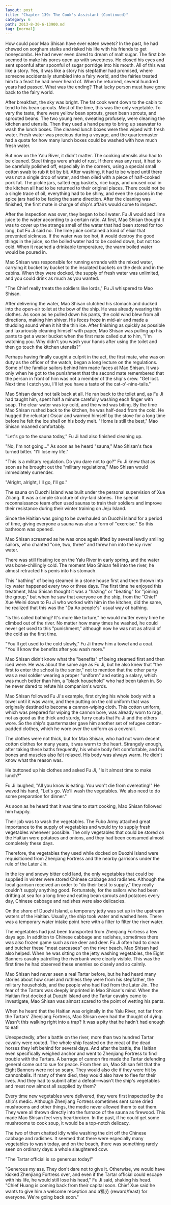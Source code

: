 ```yaml
---
layout: post
title: "Chapter 139: The Cook's Assistant (Continued)"
category: 6
path: 2013-8-30-6-13900.md
tag: [normal]
---
```


How could poor Mao Shisan have ever eaten sweets? In the past, he had chewed on sorghum stalks and risked his life with his friends to get honeycombs. He had never even dared to dream of malt sugar. The first bite seemed to make his pores open up with sweetness. He closed his eyes and sent spoonful after spoonful of sugar porridge into his mouth. All of this was like a story. Yes, it was like a story his stepfather had promised, where someone accidentally stumbled into a fairy world, and the fairies treated him to a feast he had never heard of. When he returned, several hundred years had passed. What was the ending? That lucky person must have gone back to the fairy world.

After breakfast, the sky was bright. The fat cook went down to the cabin to tend to his bean sprouts. Most of the time, this was the only vegetable. To vary the taste, there were yellow bean sprouts, green bean sprouts, and sprouted beans. The two young men, sweating profusely, were cleaning the kitchen and utensils. Then they used a hand pump to bring up seawater to wash the lunch boxes. The cleaned lunch boxes were then wiped with fresh water. Fresh water was precious during a voyage, and the quartermaster had a quota for how many lunch boxes could be washed with how much fresh water.

But now on the Yalu River, it didn't matter. The cooking utensils also had to be cleaned. Steel things were afraid of rust. If there was any rust, it had to be carefully polished off, especially in the corners, using a special small cotton swab to rub it bit by bit. After washing, it had to be wiped until there was not a single drop of water, and then oiled with a piece of half-cooked pork fat. The pickle jars, salted egg baskets, rice bags, and unused coal in the kitchen all had to be returned to their original places. There could not be a single trace of oil, everything had to be shiny, and even the spoons in the spice jars had to be facing the same direction. After the cleaning was finished, the first mate in charge of ship's affairs would come to inspect.

After the inspection was over, they began to boil water. Fu Ji would add lime juice to the water according to a certain ratio. At first, Mao Shisan thought it was to cover up the strange smell of the water that had been stored for too long, but Fu Ji said no. The lime juice contained a kind of elixir that prevented sickness. If the water was too hot, it would destroy the good things in the juice, so the boiled water had to be cooled down, but not too cold. When it reached a drinkable temperature, the warm boiled water would be poured in.

Mao Shisan was responsible for running errands with the mixed water, carrying it bucket by bucket to the insulated buckets on the deck and in the cabins. When they were docked, the supply of fresh water was unlimited, and you could drink as much as you wanted.

"The Chief really treats the soldiers like lords," Fu Ji whispered to Mao Shisan.

After delivering the water, Mao Shisan clutched his stomach and ducked into the open-air toilet at the bow of the ship. He was already wearing thin clothes. As soon as he pulled down his pants, the cold wind blew from all directions, making him shiver. His feces froze in mid-air and made a thudding sound when it hit the thin ice. After finishing as quickly as possible and luxuriously cleaning himself with paper, Mao Shisan was pulling up his pants to get a water bucket when the first mate called out to him, "I'm watching you. Why didn't you wash your hands after using the toilet and then go touch the kitchen utensils?"

Perhaps having finally caught a culprit in the act, the first mate, who was on duty as the officer of the watch, began a long lecture on the regulations. Some of the familiar sailors behind him made faces at Mao Shisan. It was only when he got to the punishment that the second mate remembered that the person in front of him was not a member of the ship's crew. "Get lost. Next time I catch you, I'll let you have a taste of the cat-o'-nine-tails."

Mao Shisan dared not talk back at all. He ran back to the toilet and, as Fu Ji had taught him, spent half a minute carefully washing each finger with soap. The clear water was icy cold, and the wind was biting. By the time Mao Shisan rushed back to the kitchen, he was half-dead from the cold. He hugged the reluctant Oscar and warmed himself by the stove for a long time before he felt the ice shell on his body melt. "Home is still the best," Mao Shisan moaned comfortably.

"Let's go to the sauna today," Fu Ji had also finished cleaning up.

"No, I'm not going..." As soon as he heard "sauna," Mao Shisan's face turned bitter. "I'll lose my life."

"This is a military regulation. Do you dare not to go?" Fu Ji knew that as soon as he brought out the "military regulations," Mao Shisan would immediately surrender.

"Alright, alright, I'll go, I'll go."

The sauna on Duozhi Island was built under the personal supervision of Xue Ziliang. It was a simple structure of dry-laid stones. The special reconnaissance team often used saunas to train their soldiers and improve their resistance during their winter training on Jeju Island.

Since the Haitian was going to be overhauled on Duozhi Island for a period of time, giving everyone a sauna was also a form of "exercise." So this bathroom was opened.

Mao Shisan screamed as he was once again lifted by several lewdly smiling sailors, who chanted "one, two, three" and threw him into the icy river water.

There was still floating ice on the Yalu River in early spring, and the water was bone-chillingly cold. The moment Mao Shisan fell into the river, he almost retracted his penis into his stomach.

This "bathing" of being steamed in a stone house first and then thrown into icy water happened every two or three days. The first time he enjoyed this treatment, Mao Shisan thought it was a "hazing" or "beating" for "joining the group," but when he saw that everyone on the ship, from the "Chief" Xue Weini down to Fu Ji who worked with him in the kitchen, did the same, he realized that this was the "Da Ao people's" usual way of bathing.

"Is this called bathing? It's more like torture," he would mutter every time he climbed out of the river. No matter how many times he washed, he could never get used to this "punishment," although now he was not as afraid of the cold as the first time.

"You'll get used to the cold slowly," Fu Ji threw him a towel and a coat. "You'll know the benefits after you wash more."

Mao Shisan didn't know what the "benefits" of being steamed first and then iced were. He was about the same age as Fu Ji, but he also knew that "the first to enter the school is the senior," not to mention that the other party was a real soldier wearing a proper "uniform" and eating a salary, which was much better than him, a "black household" who had been taken in. So he never dared to refute his companion's words.

Mao Shisan followed Fu Ji's example, first drying his whole body with a towel until it was warm, and then putting on the old uniform that was originally destined to become a cannon-wiping cloth. This cotton uniform, which was prepared for wiping the cannon bore, was already worn to rags, not as good as the thick and sturdy, furry coats that Fu Ji and the others wore. So the ship's quartermaster gave him another set of refugee cotton-padded clothes, which he wore over the uniform as a coverall.

The clothes were not thick, but for Mao Shisan, who had not worn decent cotton clothes for many years, it was warm to the heart. Strangely enough, after taking these baths frequently, his whole body felt comfortable, and his bones and muscles also felt relaxed. His body was always warm. He didn't know what the reason was.

He buttoned up his clothes and asked Fu Ji, "Is it almost time to make lunch?"

Fu Ji laughed, "All you know is eating. You won't die from overeating!" He waved his hand, "Let's go. We'll wash the vegetables. We also need to do some preparation for dinner."

As soon as he heard that it was time to start cooking, Mao Shisan followed him happily.

Their job was to wash the vegetables. The Fubo Army attached great importance to the supply of vegetables and would try to supply fresh vegetables whenever possible. The only vegetables that could be stored on the Haitian were potatoes and onions, and they had been consumed almost completely these days.

Therefore, the vegetables they used while docked on Duozhi Island were requisitioned from Zhenjiang Fortress and the nearby garrisons under the rule of the Later Jin.

In the icy and snowy bitter cold land, the only vegetables that could be supplied in winter were stored Chinese cabbage and radishes. Although the local garrison received an order to "do their best to supply," they really couldn't supply anything good. Fortunately, for the sailors who had been drifting at sea for a long time and eating bean sprouts and potatoes every day, Chinese cabbage and radishes were also delicacies.

On the shore of Duozhi Island, a temporary jetty was set up in the upstream waters of the Haitian. Usually, the ship took water and washed here. There was a temporary water intake point here with a filter to filter the river water.

The vegetables had just been transported from Zhenjiang Fortress a few days ago. In addition to Chinese cabbage and radishes, sometimes there was also frozen game such as roe deer and deer. Fu Ji often had to clean and butcher these "meat carcasses" on the river beach. Mao Shisan had also helped. When he was sitting on the jetty washing vegetables, the Eight Banners cavalry patrolling the riverbank were clearly visible. This was the first time he had observed these enemies so closely and so calmly.

Mao Shisan had never seen a real Tartar before, but he had heard many stories about how cruel and ruthless they were from his stepfather, the military households, and the people who had fled from the Later Jin. The fear of the Tartars was deeply imprinted in Mao Shisan's mind. When the Haitian first docked at Duozhi Island and the Tartar cavalry came to investigate, Mao Shisan was almost scared to the point of wetting his pants.

When he heard that the Haitian was originally in the Yalu River, not far from the Tartars' Zhenjiang Fortress, Mao Shisan even had the thought of dying. Wasn't this walking right into a trap? It was a pity that he hadn't had enough to eat!

Unexpectedly, after a battle on the river, more than two hundred Tartar cavalry were routed. The whole ship feasted on the meat of the dead horses they left behind for several days. And after the battle, the Haitian even specifically weighed anchor and went to Zhenjiang Fortress to find trouble with the Tartars. A barrage of cannon fire made the Tartar defending general come out to sue for peace. From then on, Mao Shisan felt that the Eight Banners were not so scary. They would also die if they were hit by cannonballs. If many of them died, they would also have to flee for their lives. And they had to submit after a defeat—wasn't the ship's vegetables and meat now almost all supplied by them?

Every time new vegetables were delivered, they were first inspected by the ship's medic. Although Zhenjiang Fortress sometimes sent some dried mushrooms and other things, the medic never allowed them to eat them. They were all thrown directly into the furnace of the sauna as firewood. This made Mao Shisan feel very heartbroken. In the past, if he could get some mushrooms to cook soup, it would be a top-notch delicacy.

The two of them chatted idly while washing the dirt off the Chinese cabbage and radishes. It seemed that there were especially many vegetables to wash today, and on the beach, there was something rarely seen on ordinary days: a whole slaughtered cow.

"The Tartar official is so generous today!"

"Generous my ass. They don't dare not to give it. Otherwise, we would have kicked Zhenjiang Fortress over, and even if the Tartar official could escape with his life, he would still lose his head," Fu Ji said, shaking his head. "Chief Huang is coming back from their capital soon. Chief Xue said he wants to give him a welcome reception and a犒劳 (reward/feast) for everyone. We're going back soon."